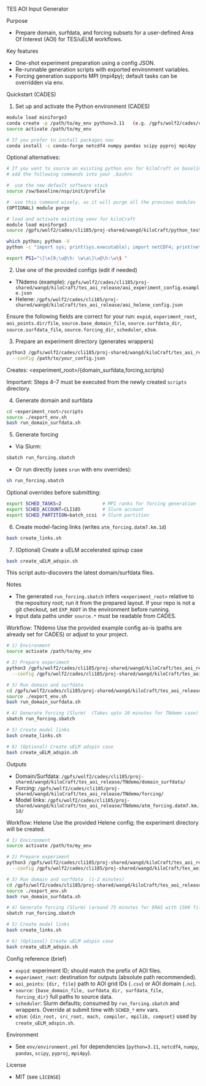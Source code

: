TES AOI Input Generator

Purpose
- Prepare domain, surfdata, and forcing subsets for a user-defined Area Of Interest (AOI) for TES/uELM workflows.

Key features
- One-shot experiment preparation using a config JSON.
- Re-runnable generation scripts with exported environment variables.
- Forcing generation supports MPI (mpi4py); default tasks can be overridden via env.

Quickstart (CADES)
1) Set up and activate the Python environment (CADES)
```bash    (add source /sw/baseline/nsp/init/profile  in .bashrc)
module load miniforge3
conda create -p /path/to/my_env python=3.11   (e.g. /gpfs/wolf2/cades/cli185/proj-shared/wangd/my_env)
source activate /path/to/my_env

# If you prefer to install packages now
conda install -c conda-forge netcdf4 numpy pandas scipy pyproj mpi4py
```
Optional alternatives:
```bash
# If you want to source an existing python env for kiloCraft on baseline
# add the following commands into your .bashrc 

#  use the new default software stack
source /sw/baseline/nsp/init/profile

#  use this command wisely, as it will purge all the previous modules
(OPTIONAL) module purge  

# load and activate existing venv for kiloCraft
module load miniforge3
source /gpfs/wolf2/cades/cli185/proj-shared/wangd/kiloCraft/python_test_env/activate_shared_env.sh /gpfs/wolf2/cades/cli185/proj-shared/wangd/kiloCraft/python_test_env/conda_envs/testvenv miniforge3 

which python; python -V
python -c "import sys; print(sys.executable); import netCDF4; print(netCDF4.__version__)"

export PS1="\[\e]0;\u@\h: \w\a\]\u@\h:\w\$ "
```

2) Use one of the provided configs (edit if needed)
- TNdemo (example): `/gpfs/wolf2/cades/cli185/proj-shared/wangd/kiloCraft/tes_aoi_release/aoi_experiment_config.example.json`
- Helene: `/gpfs/wolf2/cades/cli185/proj-shared/wangd/kiloCraft/tes_aoi_release/aoi_helene_config.json`

Ensure the following fields are correct for your run: `expid`, `experiment_root`, `aoi_points.dir/file`, `source.base_domain_file`, `source.surfdata_dir`, `source.surfdata_file`, `source.forcing_dir`, `scheduler`, `e3sm`.

3) Prepare an experiment directory (generates wrappers)
```bash
python3 /gpfs/wolf2/cades/cli185/proj-shared/wangd/kiloCraft/tes_aoi_release/aoi_prepare_experiment.py \
  --config /path/to/your_config.json
```
Creates: <experiment_root>/{domain_surfdata,forcing,scripts}

Important: Steps 4–7 must be executed from the newly created `scripts` directory.

4) Generate domain and surfdata
```bash
cd <experiment_root>/scripts
source ./export_env.sh
bash run_domain_surfdata.sh
```

5) Generate forcing
- Via Slurm:
```bash
sbatch run_forcing.sbatch
```
- Or run directly (uses `srun` with env overrides):
```bash
sh run_forcing.sbatch
```
Optional overrides before submitting:
```bash
export SCHED_TASKS=2               # MPI ranks for forcing generation
export SCHED_ACCOUNT=CLI185        # Slurm account
export SCHED_PARTITION=batch_ccsi  # Slurm partition
```

6) Create model-facing links (writes `atm_forcing.datm7.km.1d`)
```bash
bash create_links.sh
```

7) (Optional) Create a uELM accelerated spinup case
```bash
bash create_uELM_adspin.sh
```
This script auto-discovers the latest domain/surfdata files.

Notes
- The generated `run_forcing.sbatch` infers `<experiment_root>` relative to the repository root; run it from the prepared layout. If your repo is not a git checkout, set `EXP_ROOT` in the environment before running.
- Input data paths under `source.*` must be readable from CADES.

Workflow: TNdemo
Use the provided example config as-is (paths are already set for CADES) or adjust to your project.

```bash
# 1) Environment
source activate /path/to/my_env

# 2) Prepare experiment
python3 /gpfs/wolf2/cades/cli185/proj-shared/wangd/kiloCraft/tes_aoi_release/aoi_prepare_experiment.py \
  --config /gpfs/wolf2/cades/cli185/proj-shared/wangd/kiloCraft/tes_aoi_release/aoi_experiment_config.example.json

# 3) Run domain and surfdata
cd /gpfs/wolf2/cades/cli185/proj-shared/wangd/kiloCraft/tes_aoi_release/TNdemo/scripts
source ./export_env.sh
bash run_domain_surfdata.sh

# 4) Generate forcing (Slurm)  (Takes upto 20 minutes for TNdemo case)
sbatch run_forcing.sbatch

# 5) Create model links
bash create_links.sh

# 6) (Optional) Create uELM adspin case
bash create_uELM_adspin.sh
```

Outputs
- Domain/Surfdata: `/gpfs/wolf2/cades/cli185/proj-shared/wangd/kiloCraft/tes_aoi_release/TNdemo/domain_surfdata/`
- Forcing: `/gpfs/wolf2/cades/cli185/proj-shared/wangd/kiloCraft/tes_aoi_release/TNdemo/forcing/`
- Model links: `/gpfs/wolf2/cades/cli185/proj-shared/wangd/kiloCraft/tes_aoi_release/TNdemo/atm_forcing.datm7.km.1d/`

Workflow: Helene
Use the provided Helene config; the experiment directory will be created.

```bash
# 1) Environment
source activate /path/to/my_env

# 2) Prepare experiment
python3 /gpfs/wolf2/cades/cli185/proj-shared/wangd/kiloCraft/tes_aoi_release/aoi_prepare_experiment.py \
  --config /gpfs/wolf2/cades/cli185/proj-shared/wangd/kiloCraft/tes_aoi_release/aoi_helene_config.json

# 3) Run domain and surfdata  (1-2 minutes)
cd /gpfs/wolf2/cades/cli185/proj-shared/wangd/kiloCraft/tes_aoi_release/helene/scripts
source ./export_env.sh
bash run_domain_surfdata.sh

# 4) Generate forcing (Slurm) (around 75 minutes for ERA5 with 1500 files with 4 MPI processes)
sbatch run_forcing.sbatch

# 5) Create model links
bash create_links.sh

# 6) (Optional) Create uELM adspin case
bash create_uELM_adspin.sh
```

Config reference (brief)
- `expid`: experiment ID; should match the prefix of AOI files.
- `experiment_root`: destination for outputs (absolute path recommended).
- `aoi_points`: `{dir, file}` path to AOI grid IDs (`.csv`) or AOI domain (`.nc`).
- `source`: `{base_domain_file, surfdata_dir, surfdata_file, forcing_dir}` full paths to source data.
- `scheduler`: Slurm defaults; consumed by `run_forcing.sbatch` and wrappers. Override at submit time with `SCHED_*` env vars.
- `e3sm`: `{din_root, src_root, mach, compiler, mpilib, compset}` used by `create_uELM_adspin.sh`.

Environment
- See `env/environment.yml` for dependencies (`python=3.11`, `netcdf4`, `numpy`, `pandas`, `scipy`, `pyproj`, `mpi4py`).

License
- MIT (see `LICENSE`)


